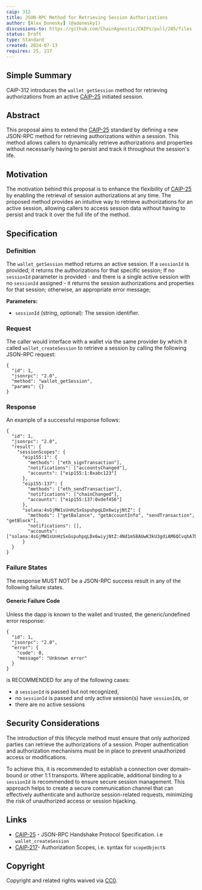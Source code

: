 ```yaml
---
caip: 312
title: JSON-RPC Method for Retrieving Session Authorizations
author: [Alex Donesky] (@adonesky1)
discussions-to: https://github.com/ChainAgnostic/CAIPs/pull/285/files
status: Draft
type: Standard
created: 2024-07-13
requires: 25, 217
---
```


## Simple Summary

CAIP-312 introduces the `wallet_getSession` method for retrieving authorizations from an active [CAIP-25][] initiated session.

## Abstract

This proposal aims to extend the [CAIP-25][] standard by defining a new JSON-RPC method for retrieving authorizations within a session. This method allows callers to dynamically retrieve authorizations and properties without necessarily having to persist and track it throughout the session's life.

## Motivation

The motivation behind this proposal is to enhance the flexibility of [CAIP-25][] by enabling the retrieval of session authorizations at any time. The proposed method provides an intuitive way to retrieve authorizations for an active session, allowing callers to access session data without having to persist and track it over the full life of the method.

## Specification

### Definition

The `wallet_getSession` method returns an active session.
If a `sessionId` is provided, it returns the authorizations for that specific session;
If no `sessionId` parameter is provided - and there is a single active session with no `sessionId` assigned - it returns the session authorizations and properties for that session;
otherwise, an appropriate error message;

**Parameters:**

- `sessionId` (string, optional): The session identifier.

### Request

The caller would interface with a wallet via the same provider by which it called `wallet_createSession` to retrieve a session by calling the following JSON-RPC request:

```jsonc
{
  "id": 1,
  "jsonrpc": "2.0",
  "method": "wallet_getSession",
  "params": {}
}
```

### Response

An example of a successful response follows:

```jsonc
{
  "id": 1,
  "jsonrpc": "2.0",
  "result": {
    "sessionScopes": {
      "eip155:1": {
        "methods": ["eth_signTransaction"],
        "notifications": ["accountsChanged"],
        "accounts": ["eip155:1:0xabc123"]
      },
      "eip155:137": {
        "methods": ["eth_sendTransaction"],
        "notifications": ["chainChanged"],
        "accounts": ["eip155:137:0xdef456"]
      },
      "solana:4sGjMW1sUnHzSxGspuhpqLDx6wiyjNtZ": {
        "methods": ["getBalance", "getAccountInfo", "sendTransaction", "getBlock"],
        "notifications": [],
        "accounts": ["solana:4sGjMW1sUnHzSxGspuhpqLDx6wiyjNtZ:4Nd1mS8AUwK3kU3gdiAM6QCvqhA7Do8rKtMXsGyqrJxy"]
      }
  }
}
```

### Failure States

The response MUST NOT be a JSON-RPC success result in any of the following failure states.

#### Generic Failure Code

Unless the dapp is known to the wallet and trusted, the generic/undefined error response:

```jsonc
{
  "id": 1,
  "jsonrpc": "2.0",
  "error": {
    "code": 0,
    "message": "Unknown error"
  }
}
```

is RECOMMENDED for any of the following cases:

- a `sessionId` is passed but not recognized,
- no `sessionId` is passed and only active session(s) have `sessionId`s, or
- there are no active sessions

## Security Considerations

The introduction of this lifecycle method must ensure that only authorized parties can retrieve the authorizations of a session. Proper authentication and authorization mechanisms must be in place to prevent unauthorized access or modifications.

To achieve this, it is recommended to establish a connection over domain-bound or other 1:1 transports. Where applicable, additional binding to a `sessionId` is recommended to ensure secure session management. This approach helps to create a secure communication channel that can effectively authenticate and authorize session-related requests, minimizing the risk of unauthorized access or session hijacking.

## Links

- [CAIP-25] - JSON-RPC Handshake Protocol Specification. i.e `wallet_createSession`
- [CAIP-217]- Authorization Scopes, i.e. syntax for `scopeObject`s

[CAIP-25]: https://chainagnostic.org/CAIPs/caip-25
[CAIP-217]: https://chainagnostic.org/CAIPs/caip-217

## Copyright

Copyright and related rights waived via
[CC0](https://creativecommons.org/publicdomain/zero/1.0/).
